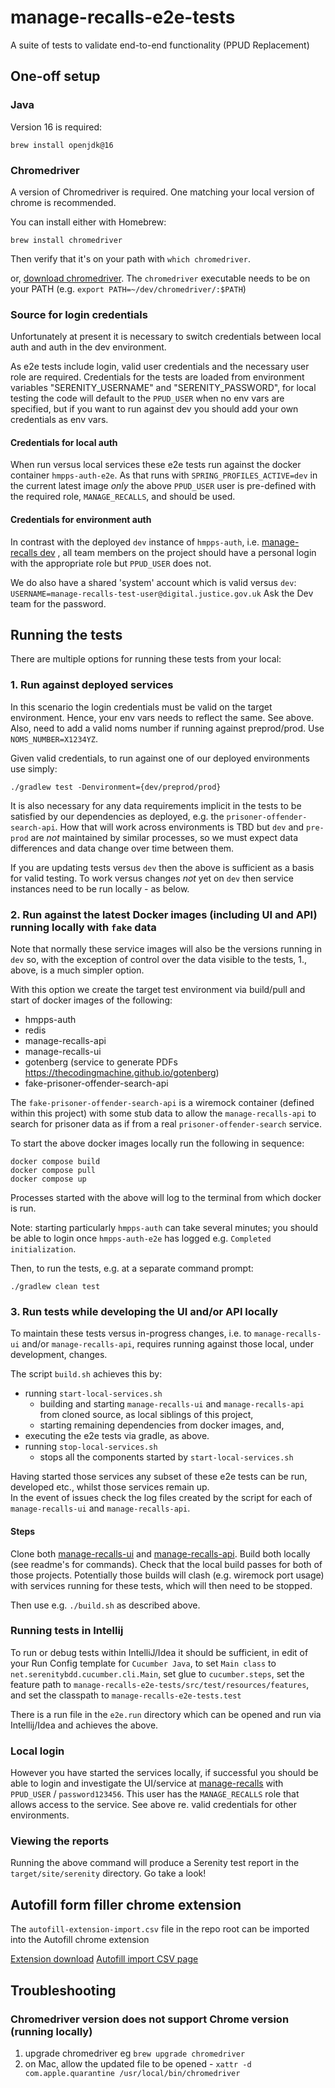 # manage-recalls-e2e-tests
A suite of tests to validate end-to-end functionality (PPUD Replacement)

## One-off setup

### Java

Version 16 is required:

```
brew install openjdk@16
```

### Chromedriver
A version of Chromedriver is required. One matching your local version of chrome is recommended.

You can install either with Homebrew:
```
brew install chromedriver
```

Then verify that it's on your path with `which chromedriver`.

or, [download chromedriver](https://chromedriver.chromium.org/downloads). The `chromedriver` executable needs to be on your PATH (e.g. `export PATH=~/dev/chromedriver/:$PATH`)

### Source for login credentials

Unfortunately at present it is necessary to switch credentials between local auth and auth in the dev environment.

As e2e tests include login, valid user credentials and the necessary user role are required. 
Credentials for the tests are loaded from environment variables "SERENITY_USERNAME" and "SERENITY_PASSWORD", 
for local testing the code will default to the `PPUD_USER` when no env vars are specified, but if you want to run
against dev you should add your own credentials as env vars.

#### Credentials for local auth 
When run versus local services these e2e tests run against the docker container `hmpps-auth-e2e`.  As that runs with
`SPRING_PROFILES_ACTIVE=dev` in the current latest image *only* the above `PPUD_USER` user is
pre-defined with the required role, `MANAGE_RECALLS`, and should be used.

#### Credentials for environment auth
In contrast with the deployed `dev` instance of `hmpps-auth`,
i.e. [manage-recalls dev](https://manage-recalls-dev.hmpps.service.justice.gov.uk/)
, all team members on the project should have a personal login with the appropriate role
but `PPUD_USER` does not.  

We do also have a shared 'system' account which is valid versus `dev`:
```USERNAME=manage-recalls-test-user@digital.justice.gov.uk```
Ask the Dev team for the password.

## Running the tests

There are multiple options for running these tests from your local:

### 1. Run against deployed services
In this scenario the login credentials must be valid on the target environment. Hence, your env vars
needs to reflect the same.  See above. Also, need to add a valid noms number if running against preprod/prod. Use `NOMS_NUMBER=X1234YZ`.

Given valid credentials, to run against one of our deployed environments use simply:
```
./gradlew test -Denvironment={dev/preprod/prod}
```

It is also necessary for any data requirements implicit in the tests to be satisfied by our dependencies as deployed,
e.g. the `prisoner-offender-search-api`.  How that will work across environments is TBD but `dev` and `pre-prod`
are *not* maintained by similar processes, so we must expect data differences and data change over time between them.

If you are updating tests versus `dev` then the above is sufficient as a basis for valid testing.
To work versus changes _not_ yet on `dev` then service instances need to be run locally - as below.

### 2. Run against the latest Docker images (including UI and API) running locally with `fake` data

Note that normally these service images will also be the versions running in `dev` so, with the exception of control
over the data visible to the tests, 1., above, is a much simpler option.

With this option we create the target test environment via build/pull and start of docker images of the following:

* hmpps-auth
* redis
* manage-recalls-api
* manage-recalls-ui
* gotenberg (service to generate PDFs https://thecodingmachine.github.io/gotenberg)
* fake-prisoner-offender-search-api

The `fake-prisoner-offender-search-api` is a wiremock container (defined within this project) with some stub data
to allow the `manage-recalls-api` to search for prisoner data as if from a
real `prisoner-offender-search` service.

To start the above docker images locally run the following in sequence:

```
docker compose build
docker compose pull
docker compose up
```

Processes started with the above will log to the terminal from which docker is run.

Note: starting particularly `hmpps-auth` can take several minutes; you should be able to
login once `hmpps-auth-e2e` has logged e.g. `Completed initialization`.

Then, to run the tests, e.g. at a separate command prompt:
```
./gradlew clean test 
```

### 3. Run tests while developing the UI and/or API locally

To maintain these tests versus in-progress changes, i.e. to `manage-recalls-ui` and/or `manage-recalls-api`, requires running against those local, under development, changes.

The script `build.sh` achieves this by:
* running `start-local-services.sh`
  * building and starting `manage-recalls-ui` and `manage-recalls-api` from   cloned source, as local siblings of this project,
  * starting remaining dependencies from docker images, and,
* executing the e2e tests via gradle, as above.
* running `stop-local-services.sh`
  * stops all the components started by `start-local-services.sh`

Having started those services any subset of these e2e tests can be run, developed etc.,
whilst those services remain up.  
In the event of issues check the log files created by the script for each of `manage-recalls-ui` and `manage-recalls-api`.

#### Steps

Clone both [manage-recalls-ui](https://github.com/ministryofjustice/manage-recalls-ui) 
and [manage-recalls-api](https://github.com/ministryofjustice/manage-recalls-api).
Build both locally (see readme's for commands). Check that the local build passes
for both of those projects.  Potentially those builds will clash (e.g. wiremock port usage) with
services running for these tests, which will then need to be stopped.

Then use e.g. `./build.sh` as described above.

### Running tests in Intellij
To run or debug tests within IntelliJ/Idea it should be sufficient, 
in edit of your Run Config template for `Cucumber Java`, to
set `Main class` to `net.serenitybdd.cucumber.cli.Main`, set glue to `cucumber.steps`, 
set the feature path to `manage-recalls-e2e-tests/src/test/resources/features`, 
and set the classpath to `manage-recalls-e2e-tests.test`

There is a run file in the `e2e.run` directory which can be opened and run via Intellij/Idea
and achieves the above.

### Local login
However you have started the services locally, if successful you should be able to login
and investigate the UI/service at [manage-recalls](http://localhost:3000)
with `PPUD_USER` / `password123456`. This user has the `MANAGE_RECALLS` role that allows access
to the service.  See above re. valid credentials for other environments.

### Viewing the reports
Running the above command will produce a Serenity test report in the `target/site/serenity` directory. Go take a look!

## Autofill form filler chrome extension
The `autofill-extension-import.csv` file in the repo root can be imported into the Autofill chrome extension

[Extension download](https://chrome.google.com/webstore/detail/autofill/nlmmgnhgdeffjkdckmikfpnddkbbfkkk)
[Autofill import CSV page](chrome-extension://nlmmgnhgdeffjkdckmikfpnddkbbfkkk/options.html#importexport)

## Troubleshooting

### Chromedriver version does not support Chrome version (running locally)

1. upgrade chromedriver eg `brew upgrade chromedriver`
2. on Mac, allow the updated file to be opened - `xattr -d com.apple.quarantine /usr/local/bin/chromedriver`